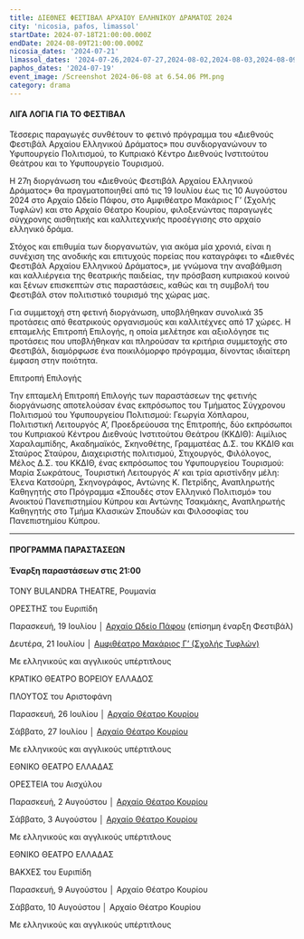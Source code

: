 ```yaml
---
title: ΔΙΕΘΝΕΣ ΦΕΣΤΙΒΑΛ ΑΡΧΑΙΟΥ ΕΛΛΗΝΙΚΟΥ ΔΡΑΜΑΤΟΣ 2024
city: 'nicosia, pafos, limassol'
startDate: 2024-07-18T21:00:00.000Z
endDate: 2024-08-09T21:00:00.000Z
nicosia_dates: '2024-07-21'
limassol_dates: '2024-07-26,2024-07-27,2024-08-02,2024-08-03,2024-08-09,2024-08-10'
paphos_dates: '2024-07-19'
event_image: /Screenshot 2024-06-08 at 6.54.06 PM.png
category: drama
---
```


#### ΛΙΓΑ ΛΟΓΙΑ ΓΙΑ ΤΟ ΦΕΣΤΙΒΑΛ

Τέσσερις παραγωγές συνθέτουν το φετινό πρόγραμμα του
«Διεθνούς Φεστιβάλ Αρχαίου Ελληνικού Δράματος» που συνδιοργανώνουν το
Υφυπουργείο Πολιτισμού, το Κυπριακό Κέντρο Διεθνούς Ινστιτούτου Θεάτρου και το
Υφυπουργείο Τουρισμού.

Η 27η διοργάνωση του «Διεθνούς Φεστιβάλ Αρχαίου Ελληνικού
Δράματος» θα πραγματοποιηθεί από τις 19 Ιουλίου έως τις 10 Αυγούστου 2024
στο Αρχαίο Ωδείο Πάφου, στο Αμφιθέατρο Μακάριος Γ’ (Σχολής Τυφλών) και στο
Αρχαίο Θέατρο Κουρίου, φιλοξενώντας παραγωγές σύγχρονης αισθητικής και
καλλιτεχνικής προσέγγισης στο αρχαίο ελληνικό δράμα.

Στόχος και επιθυμία των διοργανωτών, για ακόμα μία χρονιά, είναι η συνέχιση της ανοδικής και επιτυχούς πορείας που καταγράφει το «Διεθνές Φεστιβάλ Αρχαίου Ελληνικού Δράματος», με γνώμονα την αναβάθμιση και καλλιέργεια της θεατρικής παιδείας, την πρόσβαση κυπριακού κοινού και ξένων επισκεπτών στις παραστάσεις, καθώς και τη συμβολή του Φεστιβάλ στον πολιτιστικό τουρισμό της χώρας μας.

Για συμμετοχή στη φετινή διοργάνωση, υποβλήθηκαν συνολικά 35 προτάσεις από θεατρικούς οργανισμούς και καλλιτέχνες από 17 χώρες. Η επταμελής Επιτροπή Επιλογής, η οποία μελέτησε και αξιολόγησε τις προτάσεις που υποβλήθηκαν και πληρούσαν τα κριτήρια συμμετοχής στο Φεστιβάλ, διαμόρφωσε ένα ποικιλόμορφο πρόγραμμα, δίνοντας ιδιαίτερη έμφαση στην ποιότητα.

Επιτροπή Επιλογής

Την επταμελή Επιτροπή Επιλογής των παραστάσεων της φετινής διοργάνωσης αποτελούσαν ένας εκπρόσωπος του Τμήματος Σύγχρονου Πολιτισμού του Υφυπουργείου Πολιτισμού: Γεωργία Χόπλαρου, Πολιτιστική Λειτουργός Α’, Προεδρεύουσα της Επιτροπής, δύο εκπρόσωποι του Κυπριακού Κέντρου Διεθνούς Ινστιτούτου Θεάτρου (ΚΚΔΙΘ): Αιμίλιος Χαραλαμπίδης, Ακαδημαϊκός, Σκηνοθέτης, Γραμματέας Δ.Σ. του ΚΚΔΙΘ και Σταύρος Σταύρου, Διαχειριστής πολιτισμού, Στιχουργός, Φιλόλογος, Μέλος Δ.Σ. του ΚΚΔΙΘ, ένας εκπρόσωπος του Υφυπουργείου Τουρισμού: Μαρία Σωκράτους, Τουριστική Λειτουργός Α’ και τρία αριστίνδην μέλη: Έλενα Κατσούρη, Σκηνογράφος, Αντώνης Κ. Πετρίδης, Αναπληρωτής Καθηγητής στο Πρόγραμμα «Σπουδές στον Ελληνικό Πολιτισμό» του Ανοικτού Πανεπιστημίου Κύπρου και Αντώνης Τσακμάκης, Αναπληρωτής Καθηγητής στο Τμήμα Κλασικών Σπουδών και Φιλοσοφίας του Πανεπιστημίου Κύπρου.

***

#### ΠΡΟΓΡΑΜΜΑ ΠΑΡΑΣΤΑΣΕΩΝ 

#### Έναρξη παραστάσεων στις 21:00

TONY BULANDRA THEATRE, Ρουμανία

ΟΡΕΣΤΗΣ του Ευριπίδη

Παρασκευή, 19 Ιουλίου │ [Αρχαίο Ωδείο Πάφου](https://www.google.com/maps/place/Roman+Odeon/@34.7601594,32.404499,17z/data=!3m1!4b1!4m6!3m5!1s0x14e706dea0083387:0x65c96f6d60452871!8m2!3d34.7601594!4d32.4070793!16s%2Fg%2F1tkgtjh1?entry=ttu) (επίσημη έναρξη Φεστιβάλ)

Δευτέρα, 21 Ιουλίου │ [Αμφιθέατρο Μακάριος Γ’ (Σχολής Τυφλών)](https://www.google.com/maps/place/School+for+the+Blind+Amphitheatre/@35.1495343,33.3511474,17z/data=!3m1!4b1!4m6!3m5!1s0x14de19f1677fe7ff:0x14884fe0e5cf204d!8m2!3d35.1495344!4d33.3557555!16s%2Fg%2F11c54g0v_3?entry=ttu)

Με ελληνικούς και αγγλικούς υπέρτιτλους

ΚΡΑΤΙΚΟ ΘΕΑΤΡΟ ΒΟΡΕΙΟΥ ΕΛΛΑΔΟΣ

ΠΛΟΥΤΟΣ του Αριστοφάνη

Παρασκευή, 26 Ιουλίου │ [Αρχαίο Θέατρο Κουρίου](https://www.google.com/maps/place/%CE%9Aourion+Ancient+Amphitheater/@34.6642914,32.8852752,17z/data=!3m1!4b1!4m6!3m5!1s0x14e7255b560946e3:0x6c6bcb33237595c5!8m2!3d34.6642914!4d32.8878555!16s%2Fg%2F1tjcrq1k?entry=ttu)

Σάββατο, 27 Ιουλίου │ [Αρχαίο Θέατρο Κουρίου](https://www.google.com/maps/place/%CE%9Aourion+Ancient+Amphitheater/@34.6642914,32.8852752,17z/data=!3m1!4b1!4m6!3m5!1s0x14e7255b560946e3:0x6c6bcb33237595c5!8m2!3d34.6642914!4d32.8878555!16s%2Fg%2F1tjcrq1k?entry=ttu)

Με ελληνικούς και αγγλικούς υπέρτιτλους

ΕΘΝΙΚΟ ΘΕΑΤΡΟ ΕΛΛΑΔΑΣ

ΟΡΕΣΤΕΙΑ του Αισχύλου

Παρασκευή, 2 Αυγούστου │ [Αρχαίο Θέατρο Κουρίου](https://www.google.com/maps/place/%CE%9Aourion+Ancient+Amphitheater/@34.6642914,32.8852752,17z/data=!3m1!4b1!4m6!3m5!1s0x14e7255b560946e3:0x6c6bcb33237595c5!8m2!3d34.6642914!4d32.8878555!16s%2Fg%2F1tjcrq1k?entry=ttu)

Σάββατο, 3 Αυγούστου │ [Αρχαίο Θέατρο Κουρίου](https://www.google.com/maps/place/%CE%9Aourion+Ancient+Amphitheater/@34.6642914,32.8852752,17z/data=!3m1!4b1!4m6!3m5!1s0x14e7255b560946e3:0x6c6bcb33237595c5!8m2!3d34.6642914!4d32.8878555!16s%2Fg%2F1tjcrq1k?entry=ttu)

Με ελληνικούς και αγγλικούς υπέρτιτλους

ΕΘΝΙΚΟ ΘΕΑΤΡΟ ΕΛΛΑΔΑΣ

ΒΑΚΧΕΣ του Ευριπίδη

Παρασκευή, 9 Αυγούστου │ Αρχαίο Θέατρο Κουρίου

Σάββατο, 10 Αυγούστου │ Αρχαίο Θέατρο Κουρίου

Με ελληνικούς και αγγλικούς υπέρτιτλους
